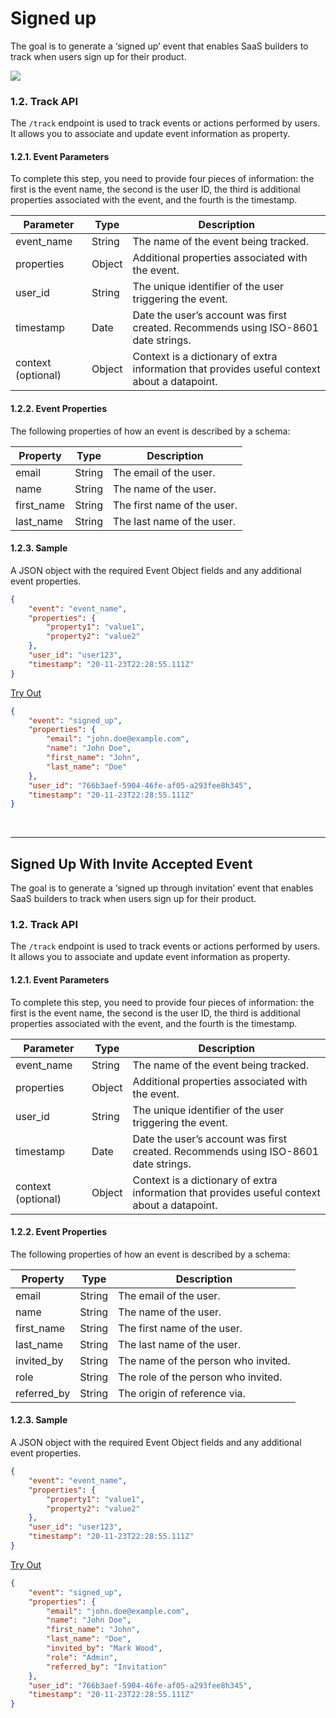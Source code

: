# Signed up

The goal is to generate a ‘signed up’ event that enables SaaS builders to track when users sign up for their product.

![](/img/docs/events/signed_up.png)

### 1.2. Track API

The `/track` endpoint is used to track events or actions performed by users. It allows you to associate and update event information as property.

#### 1.2.1. Event Parameters

To complete this step, you need to provide four pieces of information: the first is the event name, the second is the user ID, the third is additional properties associated with the event, and the fourth is the timestamp.

| Parameter   | Type   | Description                                           |
|-------------|--------|-------------------------------------------------------|
| event_name  | String | The name of the event being tracked.                  |
| properties  | Object | Additional properties associated with the event.       |
| user_id     | String | The unique identifier of the user triggering the event. |
| timestamp   | Date   | Date the user’s account was first created. Recommends using ISO-8601 date strings. |
| context (optional) | Object | Context is a dictionary of extra information that provides useful context about a datapoint. |

#### 1.2.2. Event Properties

The following properties of how an event is described by a schema:

| Property    | Type   | Description                                  |
|-------------|--------|----------------------------------------------|
| email       | String | The email of the user.                      |
| name        | String | The name of the user.                       |
| first_name  | String | The first name of the user.                 |
| last_name   | String | The last name of the user.                  |

#### 1.2.3. Sample

A JSON object with the required Event Object fields and any additional event properties.

```json
{
    "event": "event_name",
    "properties": {
        "property1": "value1",
        "property2": "value2"
    },
    "user_id": "user123",
    "timestamp": "20-11-23T22:28:55.111Z"
}
```

[Try Out](../../../../../integrate/public_apis/track)

```json
{
    "event": "signed_up",
    "properties": {
        "email": "john.doe@example.com",
        "name": "John Doe",
        "first_name": "John",
        "last_name": "Doe"
    },
    "user_id": "766b3aef-5904-46fe-af05-a293fee8h345",
    "timestamp": "20-11-23T22:28:55.111Z"
}
```

<br/>
<hr/>

## Signed Up With Invite Accepted Event

The goal is to generate a ‘signed up through invitation’ event that enables SaaS builders to track when users sign up for their product.

### 1.2. Track API

The `/track` endpoint is used to track events or actions performed by users. It allows you to associate and update event information as property.

#### 1.2.1. Event Parameters

To complete this step, you need to provide four pieces of information: the first is the event name, the second is the user ID, the third is additional properties associated with the event, and the fourth is the timestamp.

| Parameter   | Type   | Description                                           |
|-------------|--------|-------------------------------------------------------|
| event_name  | String | The name of the event being tracked.                  |
| properties  | Object | Additional properties associated with the event.       |
| user_id     | String | The unique identifier of the user triggering the event. |
| timestamp   | Date   | Date the user’s account was first created. Recommends using ISO-8601 date strings. |
| context (optional) | Object | Context is a dictionary of extra information that provides useful context about a datapoint. |

#### 1.2.2. Event Properties

The following properties of how an event is described by a schema:

| Property    | Type   | Description                                  |
|-------------|--------|----------------------------------------------|
| email       | String | The email of the user.                      |
| name        | String | The name of the user.                       |
| first_name  | String | The first name of the user.                 |
| last_name   | String | The last name of the user.                  |
| invited_by  | String | The name of the person who invited.         |
| role        | String | The role of the person who invited.         |
| referred_by | String | The origin of reference via.                |

#### 1.2.3. Sample

A JSON object with the required Event Object fields and any additional event properties.

```json
{
    "event": "event_name",
    "properties": {
        "property1": "value1",
        "property2": "value2"
    },
    "user_id": "user123",
    "timestamp": "20-11-23T22:28:55.111Z"
}
```

[Try Out](../../../../../integrate/public_apis/track)

```json
{
    "event": "signed_up",
    "properties": {
        "email": "john.doe@example.com",
        "name": "John Doe",
        "first_name": "John",
        "last_name": "Doe",
        "invited_by": "Mark Wood",
        "role": "Admin",
        "referred_by": "Invitation"
    },
    "user_id": "766b3aef-5904-46fe-af05-a293fee8h345",
    "timestamp": "20-11-23T22:28:55.111Z"
}
```
